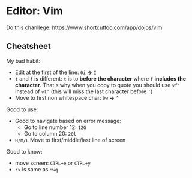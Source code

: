 # Editor: Vim

Do this chanllege: https://www.shortcutfoo.com/app/dojos/vim

## Cheatsheet

My bad habit:
- Edit at the first of the line: `0i` **->** `I`
- `t` and `f` is different: `t` is to **before the character** where `f` **includes the character**. That's why when you copy to quote you should use `vf'` instead of `vt'` (this will miss the last character before `'`)
- Move to first non whitespace char: `0w` **->** `^`

Good to use:
- Good to navigate based on error message:
  - Go to line number 12: `12G`
  - Go to column 20: `20l`
- `H/M/L` Move to first/middle/last line of screen


Good to know:
- move screen: `CTRL+e` or `CTRL+y`
- `:x` is same as `:wq`
